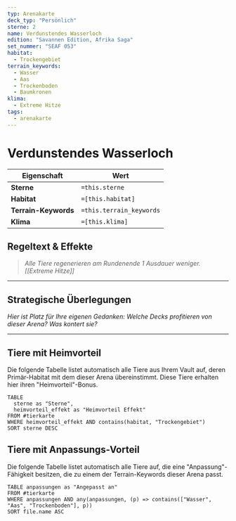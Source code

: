 ```yaml
---
typ: Arenakarte
deck_typ: "Persönlich"
sterne: 2
name: Verdunstendes Wasserloch
edition: "Savannen Edition, Afrika Saga"
set_nummer: "SEAF 053"
habitat:
  - Trockengebiet
terrain_keywords:
  - Wasser
  - Aas
  - Trockenboden
  - Baumkronen
klima:
  - Extreme Hitze
tags:
  - arenakarte
---
```


# Verdunstendes Wasserloch

| Eigenschaft | Wert |
|---|---|
| **Sterne** | `=this.sterne` |
| **Habitat** | `=[this.habitat]` |
| **Terrain-Keywords** | `=this.terrain_keywords` |
| **Klima** | `=[this.klima]` |

## Regeltext & Effekte

> *Alle Tiere regenerieren am Rundenende 1 Ausdauer weniger. [[Extreme Hitze]]*

---
## Strategische Überlegungen

*Hier ist Platz für Ihre eigenen Gedanken: Welche Decks profitieren von dieser Arena? Was kontert sie?*

---
## Tiere mit Heimvorteil

Die folgende Tabelle listet automatisch alle Tiere aus Ihrem Vault auf, deren Primär-Habitat mit dem dieser Arena übereinstimmt. Diese Tiere erhalten hier ihren "Heimvorteil"-Bonus.

```dataview
TABLE
  sterne as "Sterne",
  heimvorteil_effekt as "Heimvorteil Effekt"
FROM #tierkarte
WHERE heimvorteil_effekt AND contains(habitat, "Trockengebiet")
SORT sterne DESC
```

## Tiere mit Anpassungs-Vorteil

Die folgende Tabelle listet automatisch alle Tiere auf, die eine "Anpassung"-Fähigkeit besitzen, die zu einem der Terrain-Keywords dieser Arena passt.

``` dataview
TABLE anpassungen as "Angepasst an"
FROM #tierkarte
WHERE anpassungen AND any(anpassungen, (p) => contains(["Wasser", "Aas", "Trockenboden"], p))
SORT file.name ASC
